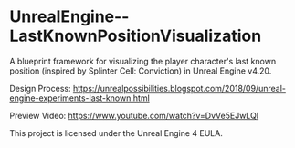 # UnrealEngine--LastKnownPositionVisualization
A blueprint framework for visualizing the player character's last known position (inspired by Splinter Cell: Conviction) in Unreal Engine v4.20.

Design Process: https://unrealpossibilities.blogspot.com/2018/09/unreal-engine-experiments-last-known.html

Preview Video: https://www.youtube.com/watch?v=DvVe5EJwLQI

This project is licensed under the Unreal Engine 4 EULA.
